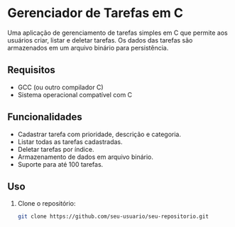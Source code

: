 # Gerenciador de Tarefas em C

Uma aplicação de gerenciamento de tarefas simples em C que permite aos usuários criar, listar e deletar tarefas. Os dados das tarefas são armazenados em um arquivo binário para persistência.

## Requisitos

- GCC (ou outro compilador C)
- Sistema operacional compatível com C

## Funcionalidades

- Cadastrar tarefa com prioridade, descrição e categoria.
- Listar todas as tarefas cadastradas.
- Deletar tarefas por índice.
- Armazenamento de dados em arquivo binário.
- Suporte para até 100 tarefas.

## Uso

1. Clone o repositório:

   ```sh
   git clone https://github.com/seu-usuario/seu-repositorio.git
